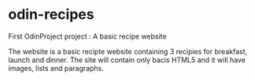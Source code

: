 # odin-recipes

First OdinProject project : A basic recipe website

The website is a basic recipte website containing 3 recipies for breakfast, launch and dinner.
The site will contain only bacis HTML5 and it will have images, lists and paragraphs.
